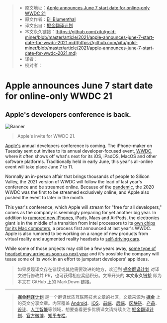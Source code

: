 > * 原文地址：[Apple announces June 7 start date for online-only WWDC 21](https://www.cnet.com/news/apple-announces-june-7-start-date-for-wwdc-2021/)
> * 原文作者：[Eli Blumenthal](https://www.cnet.com/profiles/eli.blumenthal/)
> * 译文出自：[掘金翻译计划](https://github.com/xitu/gold-miner)
> * 本文永久链接：[https://github.com/xitu/gold-miner/blob/master/article/2021/apple-announces-june-7-start-date-for-wwdc-2021.md](https://github.com/xitu/gold-miner/blob/master/article/2021/apple-announces-june-7-start-date-for-wwdc-2021.md)
> * 译者：
> * 校对者：

# Apple announces June 7 start date for online-only WWDC 21

## Apple's developers conference is back.

![Banner](https://www.cnet.com/a/img/OXj1yUvKlng2dwQvlucDnH5OBhA=/1092x0/2021/03/30/0d0960b9-0fea-4099-8df8-89ff89daee69/apple-wwdc21-newsroom-article-tile-033021-big-jpg-large-2x.jpg)

> Apple's invite for WWDC 21.

[Apple's](https://www.apple.com) annual developers conference is coming. The iPhone-maker on Tuesday sent out invites to its annual developer-focused event, [WWDC](https://www.cnet.com/news/wwdc-2020-heres-everything-apple-announced-ios-14-macos-big-sur-mac-arm-chips-siri-messages-memoji/), where it often shows off what's next for its iOS, iPadOS, MacOS and other software platforms. Traditionally held in early June, this year's all-online event will take place June 7 to 11. 

Normally an in-person affair that brings thousands of people to Silicon Valley, the 2021 version of WWDC will follow the lead of last year's conference and be streamed online. Because of the [pandemic](https://www.cnet.com/health/covid-19-vaccine-details-new-variants-when-you-can-get-vaccinated-hidden-fees/), the 2020 WWDC was the first to be streamed exclusively online, and Apple also pushed the event to later in the month.

This year's conference, which Apple will stream for "free for all developers," comes as the company is seemingly preparing for yet another big year. In addition to [rumored new iPhones](https://www.cnet.com//news/iphone-13-rumors-so-far-release-date-specs-price-and-everything-else-were-hearing/), iPads, Macs and AirPods, the electronics giant is in the middle of a transition from Intel processors to its [own chips for its Mac computers](https://www.cnet.com//news/apple-gives-macs-brain-transplant-new-arm-chips-starting-this-year-wwdc-2020/), a process first announced at last year's WWDC. Apple is also rumored to be working on a range of new products from virtual reality and augmented reality headsets to [self-driving cars](https://www.cnet.com//roadshow/news/apple-car-debut-battery-technology-production-2024/).

While some of those projects may still be a few years away, [some type of headset may arrive as soon as next year](https://www.cnet.com//news/apple-to-release-mixed-reality-headset-in-2022-analyst-predicts/) and it's possible the company will tease some of its work in an effort to jumpstart developers' app ideas.

> 如果发现译文存在错误或其他需要改进的地方，欢迎到 [掘金翻译计划](https://github.com/xitu/gold-miner) 对译文进行修改并 PR，也可获得相应奖励积分。文章开头的 **本文永久链接** 即为本文在 GitHub 上的 MarkDown 链接。
---

> [掘金翻译计划](https://github.com/xitu/gold-miner) 是一个翻译优质互联网技术文章的社区，文章来源为 [掘金](https://juejin.im) 上的英文分享文章。内容覆盖 [Android](https://github.com/xitu/gold-miner#android)、[iOS](https://github.com/xitu/gold-miner#ios)、[前端](https://github.com/xitu/gold-miner#前端)、[后端](https://github.com/xitu/gold-miner#后端)、[区块链](https://github.com/xitu/gold-miner#区块链)、[产品](https://github.com/xitu/gold-miner#产品)、[设计](https://github.com/xitu/gold-miner#设计)、[人工智能](https://github.com/xitu/gold-miner#人工智能)等领域，想要查看更多优质译文请持续关注 [掘金翻译计划](https://github.com/xitu/gold-miner)、[官方微博](http://weibo.com/juejinfanyi)、[知乎专栏](https://zhuanlan.zhihu.com/juejinfanyi)。
